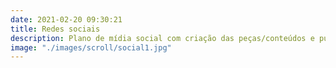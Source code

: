 ```yaml
---
date: 2021-02-20 09:30:21
title: Redes sociais
description: Plano de mídia social com criação das peças/conteúdos e publicações nas principais redes como Instagram, Facebook e Linkedin. Impulsionamento de posts e campanhas de Adwords, Linkedin e FaceAds com foco em conversão e resultado.
image: "./images/scroll/social1.jpg"
---
```

